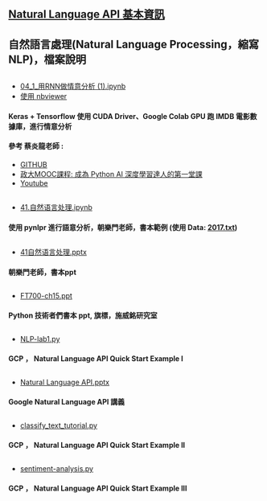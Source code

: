 ## [Natural Language API 基本資訊](https://cloud.google.com/natural-language/docs/basics?hl=zh-tw)
## 自然語言處理(Natural Language Processing，縮寫NLP)，檔案說明
##
* [04_1_用RNN做情意分析 (1).ipynb](https://github.com/jumbokh/gcp_class/blob/master/NLP/04_1_%E7%94%A8RNN%E5%81%9A%E6%83%85%E6%84%8F%E5%88%86%E6%9E%90%20(1).ipynb)
* [使用 nbviewer](https://nbviewer.jupyter.org/github/jumbokh/gcp_class/blob/master/NLP/04_1_%E7%94%A8RNN%E5%81%9A%E6%83%85%E6%84%8F%E5%88%86%E6%9E%90%20%281%29.ipynb)
#### Keras + Tensorflow 使用 CUDA Driver、Google Colab GPU 跑 IMDB 電影數據庫，進行情意分析
#### 參考 蔡炎龍老師 : 
*  [GITHUB](https://github.com/yenlung/Deep-Learning-MOOC)
*  [政大MOOC課程: 成為 Python AI 深度學習達人的第一堂課](http://moocs.nccu.edu.tw/course/172/intro)
*  [Youtube](https://www.youtube.com/watch?v=Hs7mEBSL_Pw&feature=emb_logo)
##
* [41.自然语言处理.ipynb](https://github.com/jumbokh/gcp_class/blob/master/NLP/41.%E8%87%AA%E7%84%B6%E8%AF%AD%E8%A8%80%E5%A4%84%E7%90%86.ipynb)
#### 使用 pynlpr 進行語意分析，朝樂門老師，書本範例 (使用 Data: [2017.txt](https://github.com/jumbokh/gcp_class/blob/master/NLP/2017.txt))
##
* [41自然语言处理.pptx](https://github.com/jumbokh/gcp_class/blob/master/NLP/41%E8%87%AA%E7%84%B6%E8%AF%AD%E8%A8%80%E5%A4%84%E7%90%86.pptx)
#### 朝樂門老師，書本ppt
##
* [FT700-ch15.ppt](https://github.com/jumbokh/gcp_class/blob/master/NLP/FT700-ch15.ppt)
#### Python 技術者們書本 ppt, 旗標，施威銘研究室
##
* [NLP-lab1.py](https://github.com/jumbokh/gcp_class/blob/master/NLP/NLP-lab1.py)
#### GCP ， Natural Language API Quick Start Example I
##
* [Natural Language API.pptx](https://github.com/jumbokh/gcp_class/blob/master/NLP/Natural%20Language%20API.pptx)
#### Google Natural Language API 講義
##
* [classify_text_tutorial.py ](https://github.com/jumbokh/gcp_class/blob/master/NLP/classify_text_tutorial.py)
#### GCP ， Natural Language API Quick Start Example II
##
* [sentiment-analysis.py](https://github.com/jumbokh/gcp_class/blob/master/NLP/sentiment-analysis.py)
#### GCP ， Natural Language API Quick Start Example III
##



